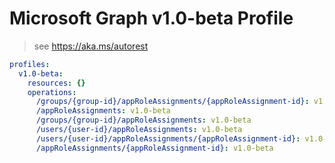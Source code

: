 # Microsoft Graph v1.0-beta Profile

> see https://aka.ms/autorest

``` yaml
profiles:
  v1.0-beta:
    resources: {}
    operations:
      /groups/{group-id}/appRoleAssignments/{appRoleAssignment-id}: v1.0-beta
      /appRoleAssignments: v1.0-beta
      /groups/{group-id}/appRoleAssignments: v1.0-beta
      /users/{user-id}/appRoleAssignments: v1.0-beta
      /users/{user-id}/appRoleAssignments/{appRoleAssignment-id}: v1.0-beta
      /appRoleAssignments/{appRoleAssignment-id}: v1.0-beta

```
